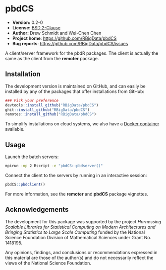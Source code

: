 # pbdCS 

* **Version:** 0.2-0
* **License:** [BSD 2-Clause](http://opensource.org/licenses/BSD-2-Clause)
* **Author:** Drew Schmidt and Wei-Chen Chen
* **Project home**: https://github.com/RBigData/pbdCS
* **Bug reports**: https://github.com/RBigData/pbdCS/issues

A client/server framework for the pbdR packages. The client is actually the same as the client from the **remoter** package.


## Installation

<!-- You can install the stable version from CRAN using the usual `install.packages()`:

```r
install.packages("pbdCS")
```

In order to be able to create and connect to secure servers, you need to also install the **sodium** package.  The use of **sodium** is optional because it is a non-trivial systems dependency, but it is highly recommended.  You can install it manually with a call to `install.packages("sodium")` or by installing **remoter** via:

```r
install.packages("pbdCS", dependencies=TRUE)
``` -->

The development version is maintained on GitHub, and can easily be installed by any of the packages that offer installations from GitHub:

```r
### Pick your preference
devtools::install_github("RBigData/pbdCS")
ghit::install_github("RBigData/pbdCS")
remotes::install_github("RBigData/pbdCS")
```

To simplify installations on cloud systems, we also have a [Docker container](https://github.com/RBigData/pbdr-cs) available.




## Usage

Launch the batch servers:

```bash
mpirun -np 2 Rscript -e "pbdCS::pbdserver()"
```

Connect the client to the servers by running in an interactive session:

```r
pbdCS::pbdclient()
```

For more information, see the **remoter** and **pbdCS** package vignettes.



## Acknowledgements

The development for this package was supported by the project *Harnessing Scalable Libraries for Statistical Computing on Modern Architectures and Bringing Statistics to Large Scale Computing* funded by the National Science Foundation Division of Mathematical Sciences under Grant No. 1418195.

Any opinions, findings, and conclusions or recommendations expressed in this material are those of the author(s) and do not necessarily reflect the views of the National Science Foundation.
